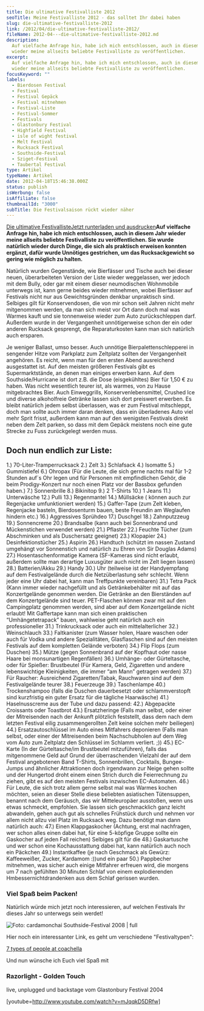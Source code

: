 ```yaml
---
title: Die ultimative Festivalliste 2012
seoTitle: Meine Festivalliste 2012 - das solltet Ihr dabei haben
slug: die-ultimative-festivalliste-2012
link: /2012/04/die-ultimative-festivalliste-2012/
fileName: 2012-04---die-ultimative-festivalliste-2012.md
description:
  Auf vielfache Anfrage hin, habe ich mich entschlossen, auch in diesem Jahr
  wieder meine allseits beliebte Festivalliste zu veröffentlichen.
excerpt:
  Auf vielfache Anfrage hin, habe ich mich entschlossen, auch in diesem Jahr
  wieder meine allseits beliebte Festivalliste zu veröffentlichen.
focusKeyword: ""
labels:
  - Bierdosen Festival
  - Festival
  - Festival Gepäck
  - Festival mitnehmen
  - Festival-Liste
  - Festival-Sommer
  - Festivals
  - Glastonbury Festival
  - Highfield Festival
  - isle of wight festival
  - Melt Festival
  - Rucksack Festival
  - Southside-Festival
  - Sziget-Festival
  - Taubertal Festival
type: Artikel
typeName: Artikel
date: 2012-04-18T15:46:38.000Z
status: publish
isWerbung: false
isAffiliate: false
thumbnailId: "3000"
subTitle: Die Festivalsaison rückt wieder näher
---
```


<a class="banner banner-green" href="http://cardamonchai.com/wp-content/uploads/2015/03/ultimative-vegane-festivalliste1.pdf" target="_blank" rel="noopener"><span class="head">Die
ultimative Festivalliste</span><span class="text">Jetzt runterladen und
ausdrucken</span></a><strong>Auf vielfache Anfrage hin, habe ich mich
entschlossen, auch in diesem Jahr wieder meine allseits beliebte Festivalliste
zu veröffentlichen. Sie wurde natürlich wieder durch Dinge, die sich als
praktisch erweisen konnten ergänzt, dafür wurde Unnötiges gestrichen, um das
Rucksackgewicht so gering wie möglich zu halten. </strong>

Natürlich wurden Gegenstände, wie Bierfässer und Tische auch bei dieser neuen,
überarbeiteten Version der Liste wieder weggelassen, wer jedoch mit dem Bully,
oder gar mit einem dieser neumodischen Wohnmobile unterwegs ist, kann gerne
beides wieder mitnehmen, wobei Bierfässer auf Festivals nicht nur aus
Gewichtsgründen denkbar unpraktisch sind. Selbiges gilt für Konservendosen, die
von mir schon seit Jahren nicht mehr mitgenommen werden, da man sich meist vor
Ort dann doch mal was Warmes kauft und sie tonnenweise wieder zum Auto
zurückschleppen darf. Außerdem wurde in der Vergangenheit unnötigerweise schon
der ein oder anderen Rucksack gesprengt, die Reparaturkosten kann man sich
natürlich auch ersparen.

Je weniger Ballast, umso besser. Auch unnötige Bierpalettenschlepperei in
sengender Hitze vom Parkplatz zum Zeltplatz sollten der Vergangenheit angehören.
Es reicht, wenn man für den ersten Abend ausreichend ausgestattet ist. Auf den
meisten größeren Festivals gibt es Supermarktstände, an denen man einiges
erwerben kann. Auf dem Southside/Hurricane ist dort z.B. die Dose (eisgekühltes)
Bier für 1,50 € zu haben. Was nicht wesentlich teurer ist, als warmes, von zu
Hause mitgebrachtes Bier. Auch Einweggrills, Konservenlebensmittel, Crushed Ice
und diverse alkoholfreie Getränke lassen sich dort preiswert erwerben. Es bleibt
natürlich jedem selbst überlassen, was er zum Festival mitschleppt, doch man
sollte auch immer daran denken, dass ein überladenes Auto viel mehr Sprit
frisst, außerdem kann man auf den wenigsten Festivals direkt neben dem Zelt
parken, so dass mit dem Gepäck meistens noch eine gute Strecke zu Fuss
zurückgelegt werden muss.

## Doch nun endlich zur Liste:

1.) 70-Liter-Tramperrucksack 2.) Zelt 3.) Schlafsack 4.) Isomatte 5.)
Gummistiefel 6.) Ohropax (Für die Leute, die sich gerne nachts mal für 1-2
Stunden auf´s Ohr legen und für Personen mit empfindlichen Gehör, die beim
Prodigy-Konzert nur noch einen Platz vor der Bassbox gefunden haben.) 7.)
Sonnenbrille 8.) Bikinitop 9.) 2 T-Shirts 10.) 1 Jeans 11.) Unterwäsche 12.)
Pulli 13.) Regenmantel 14.) Müllsäcke ( können auch zur Regenjacke
umfunktioniert werden) 15.) Gaffer-Tape (zum Zelt kleben, Regenjacke basteln,
Bierdosenturm bauen, beste Freundin am Weglaufen hindern etc.) 16.) Aggressives
Sprühdeo 17.) Duschgel 18.) Zahnputzzeug 19.) Sonnencreme 20.) Brandsalbe (kann
auch bei Sonnenbrand und Mückenstichen verwendet werden) 21.) Pflaster 22.)
Feuchte Tücher (zum Abschminken und als Duschersatz geeignet) 23.) Klopapier
24.) Desinfektionstücher 25.) Aspirin 26.) Handtuch (schützt im nassen Zustand
umgehängt vor Sonnenstich und natürlich zu Ehren von Sir Douglas Adams) 27.)
Hosentaschenformatige Kamera (SF-Kameras sind nicht erlaubt, außerdem sollte man
derartige Luxusgüter auch nicht im Zelt liegen lassen) 28.) Batterien/Akku 29.)
Handy 30.) Uhr (teilweise ist der Handyempfang auf dem Festivalgelände durch die
Netzüberlastung sehr schlecht. Wenn jeder eine Uhr dabei hat, kann man
Treffpunkte vereinbaren) 31.) Tetra Pack (Kann immer wieder nachgefüllt und als
Getränkebehälter mit auf das Konzertgelände genommen werden. Die Getränke an den
Bierständen auf dem Konzertgelände sind teuer. PET-Flaschen können zwar mit auf
den Campingplatz genommen werden, sind aber auf dem Konzertgelände nicht
erlaubt! Mit Gaffertape kann man sich einen praktischen “Umhängetetrapack”
bauen, wahlweise geht natürlich auch ein professioneller 31.) Trinkrucksack oder
auch ein mittelalterlicher 32.) Weinschlauch 33.) Faltkanister (zum Wasser
holen, Haare waschen oder auch für Vodka und andere Spezialitäten, Glasflaschen
sind auf den meisten Festivals auf dem kompletten Gelände verboten) 34.) Flip
Flops (zum Duschen) 35.) Mütze (gegen Sonnenbrand auf der Kopfhaut oder nasse
Haare bei monsunartigen Regenfällen) 36.) Umhänge- oder Gürteltasche, oder für
Spießer: Brustbeutel (Für Kamera, Geld, Zigaretten und andere lebenswichtige
Kleinigkeiten, die immer “am Mann” getragen werden) 37.) Für Raucher:
Ausreichend Zigaretten/Tabak, Rauchwaren sind auf dem Festivalgelände teurer
38.) Feuerzeuge 39.) Taschenlampe 40.) Trockenshampoo (falls die Duschen
dauerbesetzt oder schlammverstopft sind kurzfristig ein guter Ersatz für die
tägliche Haarwäsche) 41.) Haselnusscreme aus der Tube und dazu passend: 42.)
Abgepackte Croissants oder Toastbrot 43.) Ersatzheringe (Falls man selbst, oder
einer der Mitreisenden nach der Ankunft plötzlich feststellt, dass dem nach dem
letzten Festival eilig zusammengerollten Zelt keine solchen mehr beiliegen) 44.)
Ersatzautoschlüssel im Auto eines Mitfahrers deponieren (Falls man selbst, oder
einer der Mitreisenden beim Nachschubholen auf dem Weg vom Auto zum Zeltplatz
den Schlüssel im Schlamm verliert. ;)) 45.) EC-Karte (In der Gürteltasche/im
Brustbeutel mitzuführen), falls das mitgenommene Geld auf Grund der
überraschenden Vielzahl der auf dem Festival angebotenen Band T-Shirts,
Sonnenbrillen, Cocktails, Bungee-Jumps und ähnlicher Attraktionen doch
irgendwann zur Neige gehen sollte und der Hungertod droht einem einen Strich
durch die Feierrechnung zu ziehen, gibt es auf den meisten Festivals inzwischen
EC-Automaten. 46.) Für Leute, die sich trotz allem gerne selbst mal was Warmes
kochen möchten, seien an dieser Stelle diese beliebten asiatischen Tütensuppen,
benannt nach dem Geräusch, das wir Mitteleuropäer ausstoßen, wenn uns etwas
schmeckt, empfohlen. Sie lassen sich geschmacklich ganz leicht abwandeln, gehen
auch gut als schnelles Frühstück durch und nehmen vor allem nicht allzu viel
Platz im Rucksack weg. Dazu benötigt man dann natürlich auch: 47.) Einen
Klappgaskocher (Achtung, erst mal nachfragen, wer schon alles einen dabei hat,
für eine 5-köpfige Gruppe sollte ein Gaskocher auf jeden Fall reichen) Selbiges
gilt für die 48.) Gaskartusche und wer schon eine Kochausstattung dabei hat,
kann natürlich auch noch ein Päckchen 49.) Instantkaffee (je nach Geschmack als
Gewürz: Kaffeeweißer, Zucker, Kardamom :))und ein paar 50.) Pappbecher
mitnehmen, was sicher auch einige Mitfahrer erfreuen wird, die morgens um 7 nach
gefühlten 30 Minuten Schlaf von einem explodierenden Hmbessernichtdrandenken aus
dem Schlaf gerissen wurden.

### Viel Spaß beim Packen!</strong>

Natürlich würde mich jetzt noch interessieren, auf welchen Festivals Ihr dieses
Jahr so unterwegs sein werdet!<em><strong></strong></em>

![Foto: cardamonchai Southside-Festival 2008 | full](http://cardamonchai.files.wordpress.com/2012/04/p6210084.jpg '<a href="http://cardamonchai.files.wordpress.com/2012/04/p6210084.jpg"> </a> Foto: cardamonchai Southside-Festival 2008')

Hier noch ein interessanter Link, es geht um verschiedene "Festivaltypen":

<a href="http://www.funnyordie.com/lists/164f45b13b/7-types-of-people-at-coachella">7
types of people at coachella</a>

Und nun wünsche ich Euch viel Spaß mit

### Razorlight - Golden Touch

live, unplugged und backstage vom Glastonbury Festival 2004

[youtube=http://www.youtube.com/watch?v=mJqqkD5DRfw]

<div><strong></strong></div>
